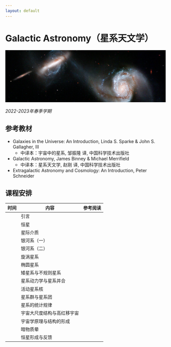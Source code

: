 ```yaml
---
layout: default
---
```


# Galactic Astronomy（星系天文学）

![](../image/interacting_galaxy.jpg)

*2022-2023年春季学期*

## 参考教材

* Galaxies in the Universe: An Introduction, Linda S. Sparke & John S. Gallagher, III
    * 中译本：宇宙中的星系, 邹振隆 译, 中国科学技术出版社
* Galactic Astronomy, James Binney & Michael Merrifield
    * 中译本：星系天文学, 赵刚 译, 中国科学技术出版社
* Extragalactic Astronomy and Cosmology: An Introduction, Peter Schneider

## 课程安排

时间 | 内容 | 参考阅读
----|----|----
     | 引言 | 
     | 恒星 |
     | 星际介质 |
     | 银河系（一）|
     | 银河系（二）|
     | 旋涡星系 |
     | 椭圆星系 |
     | 矮星系与不规则星系 |
     | 星系动力学与星系并合 | 
     | 活动星系核 |
     | 星系群与星系团 |
     | 星系的统计规律 |
     | 宇宙大尺度结构与高红移宇宙 |
     | 宇宙学原理与结构的形成 |
     | 暗物质晕 |
     | 恒星形成与反馈 |